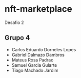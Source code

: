 
# nft-marketplace
Desafio 2 

## Grupo 4
- Carlos Eduardo Dorneles Lopes
- Gabriel Dalmazo Dambros
- Mateus Rosa Padrao
- Samuel Garcia Gularte
- Tiago Machado Jardim


